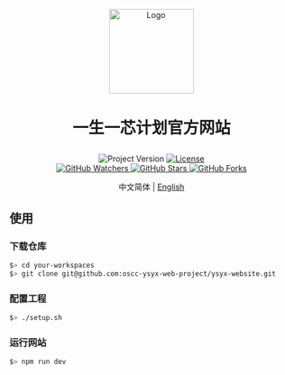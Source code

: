 <p align="center">
    <img alt="Logo" src="https://github.com/oscc-ysyx-web-project/ysyx-oj-system/blob/main/srcs/frontend/public/img/logo.png" width="150">
</p>

<h1>
    <p align="center">一生一芯计划官方网站</p>
</h1>

<p align="center">
    <a title="Project Version">
        <img alt="Project Version" src="https://img.shields.io/badge/version-1.0.0-brightgreen" />
    </a>
    <a title="License" target="_blank" href="https://github.com/oscc-ysyx-web-project/ysyx-oj-submit/blob/master/LICENSE">
        <img alt="License" src="https://img.shields.io/github/license/oscc-ysyx-web-project/ysyx-oj-submit.svg" />
    </a>
    <br/>
    <a title="GitHub Watchers" target="_blank" href="https://github.com/oscc-ysyx-web-project/ysyx-oj-submit/watchers">
        <img alt="GitHub Watchers" src="https://img.shields.io/github/watchers/oscc-ysyx-web-project/ysyx-oj-submit.svg?label=Watchers&style=social" />
    </a>
    <a title="GitHub Stars" target="_blank" href="https://github.com/oscc-ysyx-web-project/ysyx-oj-submit/stargazers">
        <img alt="GitHub Stars" src="https://img.shields.io/github/stars/oscc-ysyx-web-project/ysyx-oj-submit.svg?label=Stars&style=social" />
    </a>
    <a title="GitHub Forks" target="_blank" href="https://github.com/oscc-ysyx-web-project/ysyx-oj-submit/network/members">
        <img alt="GitHub Forks" src="https://img.shields.io/github/forks/oscc-ysyx-web-project/ysyx-oj-submit.svg?label=Forks&style=social" />
    </a>
</p>

<p align="center">中文简体 | <a title="English" href="README.md">English</a></p>

## 使用

### 下载仓库

```sh
$> cd your-workspaces
$> git clone git@github.com:oscc-ysyx-web-project/ysyx-website.git
```

### 配置工程

```sh
$> ./setup.sh
```

### 运行网站

```sh
$> npm run dev
```
